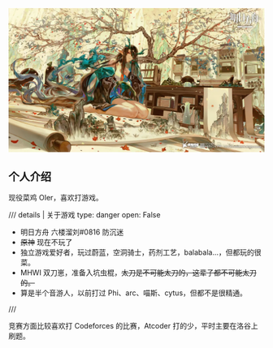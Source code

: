 
![夕宝好看滴捏](./assets/cover.jpg)

## 个人介绍

现役菜鸡 OIer，喜欢打游戏。

/// details | 关于游戏
    type: danger
    open: False
- 明日方舟 六楼溜刘#0816 防沉迷
- ~~原神~~ 现在不玩了
- 独立游戏爱好者，玩过蔚蓝，空洞骑士，药剂工艺，balabala...，但都玩的很菜。
- MHWI 双刀崽，准备入坑虫棍，~~太刀是不可能太刀的，这辈子都不可能太刀的。~~
- 算是半个音游人，以前打过 Phi、arc、喵斯、cytus，但都不是很精通。

///

竞赛方面比较喜欢打 Codeforces 的比赛，Atcoder 打的少，平时主要在洛谷上刷题。
